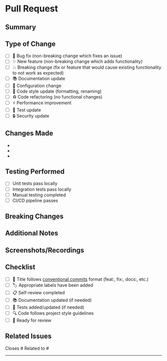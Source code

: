 # Pull Request

## Summary
<!-- Provide a brief description of the changes in this PR -->

## Type of Change
<!-- Mark the type of change with an x in the appropriate box -->
- [ ] 🐛 Bug fix (non-breaking change which fixes an issue)
- [ ] ✨ New feature (non-breaking change which adds functionality)
- [ ] 💥 Breaking change (fix or feature that would cause existing functionality to not work as expected)
- [ ] 📚 Documentation update
- [ ] 🔧 Configuration change
- [ ] 🎨 Code style update (formatting, renaming)
- [ ] ♻️ Code refactoring (no functional changes)
- [ ] ⚡ Performance improvement
- [ ] 🧪 Test update
- [ ] 🔒 Security update

## Changes Made
<!-- Describe the changes made in this PR -->

-
-
-

## Testing Performed
<!-- Describe how you tested these changes -->
- [ ] Unit tests pass locally
- [ ] Integration tests pass locally
- [ ] Manual testing completed
- [ ] CI/CD pipeline passes

## Breaking Changes
<!-- If this is a breaking change, describe what breaks and how to migrate -->


## Additional Notes
<!-- Any additional information that reviewers should know -->


## Screenshots/Recordings
<!-- Add screenshots or recordings if applicable -->


## Checklist
<!-- Mark completed items with an x -->
- [ ] 📝 Title follows [conventional commits](https://www.conventionalcommits.org/) format (feat:, fix:, docs:, etc.)
- [ ] 🏷️ Appropriate labels have been added
- [ ] 📋 Self-review completed
- [ ] 📚 Documentation updated (if needed)
- [ ] 🧪 Tests added/updated (if needed)
- [ ] 🔍 Code follows project style guidelines
- [ ] 🚀 Ready for review

## Related Issues
<!-- Link any related issues -->
Closes #
Related to #

---
<!-- 
By submitting this pull request, I confirm that my contribution is made under the terms of the project's license and I agree to the Code of Conduct.
-->